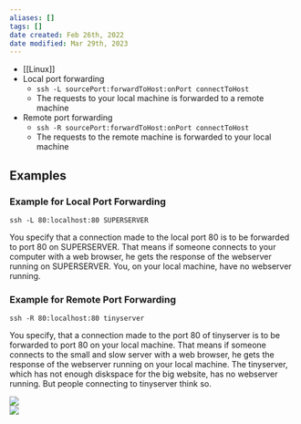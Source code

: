 ```yaml
---
aliases: []
tags: []
date created: Feb 26th, 2022
date modified: Mar 29th, 2023
---
```

- [[Linux]]
- Local port forwarding  
	- `ssh -L sourcePort:forwardToHost:onPort connectToHost`
	- The requests to your local machine is forwarded to a remote machine 
- Remote port forwarding  
	- `ssh -R sourcePort:forwardToHost:onPort connectToHost`
	- The requests to the remote machine is forwarded to your local machine

## Examples

### Example for Local Port Forwarding
```
ssh -L 80:localhost:80 SUPERSERVER
```

You specify that a connection made to the local port 80 is to be forwarded to port 80 on SUPERSERVER. That means if someone connects to your computer with a web browser, he gets the response of the webserver running on SUPERSERVER. You, on your local machine, have no webserver running.

### Example for Remote Port Forwarding
```
ssh -R 80:localhost:80 tinyserver
```

You specify, that a connection made to the port 80 of tinyserver is to be forwarded to port 80 on your local machine. That means if someone connects to the small and slow server with a web browser, he gets the response of the webserver running on your local machine. The tinyserver, which has not enough diskspace for the big website, has no webserver running. But people connecting to tinyserver think so.

![](https://s2.loli.net/2022/02/26/aPhA3gmXjLsvydc.png)  
![](https://s2.loli.net/2022/02/26/LoCRuIBzfP8ivHX.png)
